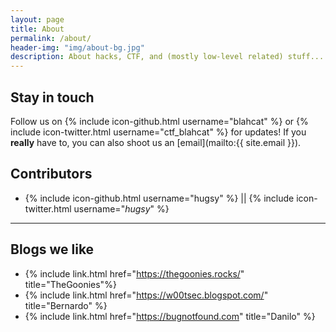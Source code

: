```yaml
---
layout: page
title: About
permalink: /about/
header-img: "img/about-bg.jpg"
description: About hacks, CTF, and (mostly low-level related) stuff...
---
```


## Stay in touch ##

Follow us on {% include icon-github.html username="blahcat" %} or {% include
icon-twitter.html username="ctf_blahcat" %} for updates! If you __really__ have
to, you can also shoot us an [email](mailto:{{ site.email }}).


## Contributors ##

   * {% include icon-github.html username="hugsy" %} || {% include icon-twitter.html username="_hugsy_" %}


---

## Blogs we like ##

  * {% include link.html href="https://thegoonies.rocks/" title="TheGoonies"%}
  * {% include link.html href="https://w00tsec.blogspot.com/" title="Bernardo" %}
  * {% include link.html href="https://bugnotfound.com" title="Danilo" %}
